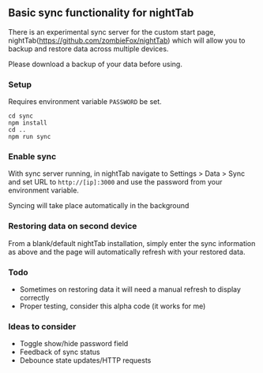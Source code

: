 ## Basic sync functionality for nightTab

There is an experimental sync server for the custom start page, nightTab(https://github.com/zombieFox/nightTab) which will allow you to backup and restore data across multiple devices.

Please download a backup of your data before using.

### Setup

Requires environment variable `PASSWORD` be set.

```
cd sync
npm install
cd ..
npm run sync
```

### Enable sync

With sync server running, in nightTab navigate to Settings > Data > Sync and set URL to `http://[ip]:3000` and use the password from your environment variable.

Syncing will take place automatically in the background


### Restoring data on second device

From a blank/default nightTab installation, simply enter the sync information as above and the page will automatically refresh with your restored data.

### Todo
- Sometimes on restoring data it will need a manual refresh to display correctly
- Proper testing, consider this alpha code (it works for me)

### Ideas to consider
- Toggle show/hide password field
- Feedback of sync status
- Debounce state updates/HTTP requests
